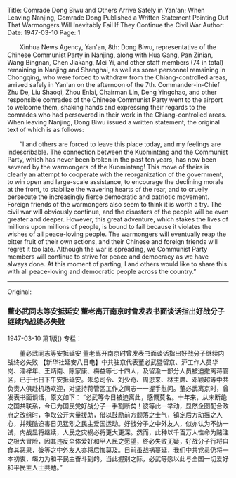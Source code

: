 Title: Comrade Dong Biwu and Others Arrive Safely in Yan'an; When Leaving Nanjing, Comrade Dong Published a Written Statement Pointing Out That Warmongers Will Inevitably Fail If They Continue the Civil War
Author:
Date: 1947-03-10
Page: 1

　　Xinhua News Agency, Yan'an, 8th: Dong Biwu, representative of the Chinese Communist Party in Nanjing, along with Hua Gang, Pan Zinian, Wang Bingnan, Chen Jiakang, Mei Yi, and other staff members (74 in total) remaining in Nanjing and Shanghai, as well as some personnel remaining in Chongqing, who were forced to withdraw from the Chiang-controlled areas, arrived safely in Yan'an on the afternoon of the 7th. Commander-in-Chief Zhu De, Liu Shaoqi, Zhou Enlai, Chairman Lin, Deng Yingchao, and other responsible comrades of the Chinese Communist Party went to the airport to welcome them, shaking hands and expressing their regards to the comrades who had persevered in their work in the Chiang-controlled areas. When leaving Nanjing, Dong Biwu issued a written statement, the original text of which is as follows:

　　“I and others are forced to leave this place today, and my feelings are indescribable. The connection between the Kuomintang and the Communist Party, which has never been broken in the past ten years, has now been severed by the warmongers of the Kuomintang! This move of theirs is clearly an attempt to cooperate with the reorganization of the government, to win open and large-scale assistance, to encourage the declining morale at the front, to stabilize the wavering hearts of the rear, and to cruelly persecute the increasingly fierce democratic and patriotic movement. Foreign friends of the warmongers also seem to think it is worth a try. The civil war will obviously continue, and the disasters of the people will be even greater and deeper. However, this great adventure, which stakes the lives of millions upon millions of people, is bound to fail because it violates the wishes of all peace-loving people. The warmongers will eventually reap the bitter fruit of their own actions, and their Chinese and foreign friends will regret it too late. Although the war is spreading, we Communist Party members will continue to strive for peace and democracy as we have always done. At this moment of parting, I and others would like to share this with all peace-loving and democratic people across the country.”



<hr /> 

Original: 


### 董必武同志等安抵延安  董老离开南京时曾发表书面谈话指出好战分子继续内战终必失败

1947-03-10
第1版()
专栏：

　　董必武同志等安抵延安
    董老离开南京时曾发表书面谈话指出好战分子继续内战终必失败
    【新华社延安八日电】中共驻京代表董必武暨留京、沪工作人员华岗、潘梓年、王炳南、陈家康、梅益等七十四人，及留渝一部分人员被迫撤离蒋管区，已于七日下午安抵延安。朱总司令、刘少奇、周恩来、林主席、邓颖超等中共负责人俱赴机场欢迎，对坚持蒋管区工作之同志一一握手慰问。董必武离京时，曾发表书面谈话，原文如下：
    “必武等今日被迫离此，感慨莫名。十年来，从未断绝之国共联系，今已为国民党好战分子一手割断矣！彼等此一举动，显然企图配合政府之改组时，争取公开大量援助，借以鼓励前方颓落之士气，镇定后方动摇之人心，并残酷迫害日见猛烈之民主爱国运动。好战分子之中外友人，似亦认为不妨一试，内战显将继续，人民之灾祸必将更大更深。然而，此种以千百万人性命为赌注之极大冒险，因其违反全体爱好和平人民之愿望，终必失败无疑，好战分子行将自食其恶果，彼等之中外友人亦将后悔莫及。目前虽战祸蔓延，我们中共党员仍将一本初衷，竭力为和平民主奋斗到的。当此握别之际，必武等愿以此与全国一切爱好和平民主人士共勉。”
